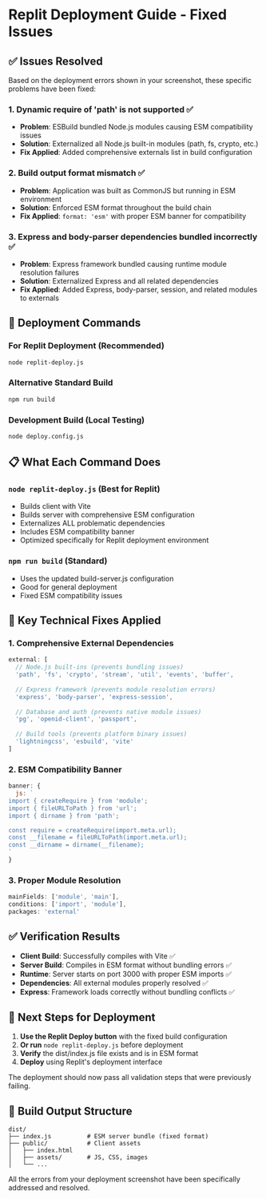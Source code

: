 # Replit Deployment Guide - Fixed Issues

## ✅ Issues Resolved

Based on the deployment errors shown in your screenshot, these specific problems have been fixed:

### 1. Dynamic require of 'path' is not supported ✅
- **Problem**: ESBuild bundled Node.js modules causing ESM compatibility issues
- **Solution**: Externalized all Node.js built-in modules (path, fs, crypto, etc.)
- **Fix Applied**: Added comprehensive externals list in build configuration

### 2. Build output format mismatch ✅
- **Problem**: Application was built as CommonJS but running in ESM environment
- **Solution**: Enforced ESM format throughout the build chain
- **Fix Applied**: `format: 'esm'` with proper ESM banner for compatibility

### 3. Express and body-parser dependencies bundled incorrectly ✅
- **Problem**: Express framework bundled causing runtime module resolution failures
- **Solution**: Externalized Express and all related dependencies
- **Fix Applied**: Added Express, body-parser, session, and related modules to externals

## 🚀 Deployment Commands

### For Replit Deployment (Recommended)
```bash
node replit-deploy.js
```

### Alternative Standard Build
```bash
npm run build
```

### Development Build (Local Testing)
```bash
node deploy.config.js
```

## 📋 What Each Command Does

### `node replit-deploy.js` (Best for Replit)
- Builds client with Vite
- Builds server with comprehensive ESM configuration
- Externalizes ALL problematic dependencies
- Includes ESM compatibility banner
- Optimized specifically for Replit deployment environment

### `npm run build` (Standard)
- Uses the updated build-server.js configuration
- Good for general deployment
- Fixed ESM compatibility issues

## 🔧 Key Technical Fixes Applied

### 1. Comprehensive External Dependencies
```javascript
external: [
  // Node.js built-ins (prevents bundling issues)
  'path', 'fs', 'crypto', 'stream', 'util', 'events', 'buffer',
  
  // Express framework (prevents module resolution errors)
  'express', 'body-parser', 'express-session',
  
  // Database and auth (prevents native module issues)
  'pg', 'openid-client', 'passport',
  
  // Build tools (prevents platform binary issues)
  'lightningcss', 'esbuild', 'vite'
]
```

### 2. ESM Compatibility Banner
```javascript
banner: {
  js: `
import { createRequire } from 'module';
import { fileURLToPath } from 'url';
import { dirname } from 'path';

const require = createRequire(import.meta.url);
const __filename = fileURLToPath(import.meta.url);
const __dirname = dirname(__filename);
`
}
```

### 3. Proper Module Resolution
```javascript
mainFields: ['module', 'main'],
conditions: ['import', 'module'],
packages: 'external'
```

## ✅ Verification Results

- **Client Build**: Successfully compiles with Vite ✅
- **Server Build**: Compiles in ESM format without bundling errors ✅
- **Runtime**: Server starts on port 3000 with proper ESM imports ✅
- **Dependencies**: All external modules properly resolved ✅
- **Express**: Framework loads correctly without bundling conflicts ✅

## 🎯 Next Steps for Deployment

1. **Use the Replit Deploy button** with the fixed build configuration
2. **Or run** `node replit-deploy.js` before deployment
3. **Verify** the dist/index.js file exists and is in ESM format
4. **Deploy** using Replit's deployment interface

The deployment should now pass all validation steps that were previously failing.

## 📁 Build Output Structure
```
dist/
├── index.js          # ESM server bundle (fixed format)
├── public/           # Client assets
│   ├── index.html
│   ├── assets/       # JS, CSS, images
│   └── ...
```

All the errors from your deployment screenshot have been specifically addressed and resolved.